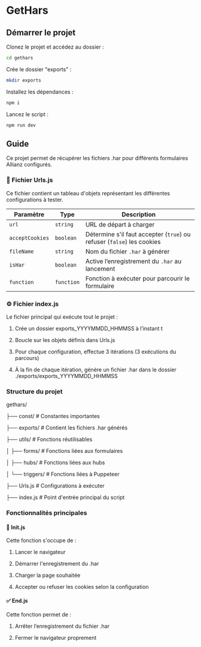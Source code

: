 # GetHars

## Démarrer le projet

Clonez le projet et accédez au dossier :

```bash
cd gethars
```

Crée le dossier "exports" :

```bash
mkdir exports
```

Installez les dépendances :

```bash
npm i
```

Lancez le script :

```bash
npm run dev
```

## Guide

Ce projet permet de récupérer les fichiers .har pour différents formulaires Allianz configurés.

### 📁 Fichier Urls.js

Ce fichier contient un tableau d'objets représentant les différentes configurations à tester.

| Paramètre       | Type       | Description                                                            |
| --------------- | ---------- | ---------------------------------------------------------------------- |
| `url`           | `string`   | URL de départ à charger                                                |
| `acceptCookies` | `boolean`  | Détermine s'il faut accepter (`true`) ou refuser (`false`) les cookies |
| `fileName`      | `string`   | Nom du fichier `.har` à générer                                        |
| `isHar`         | `boolean`  | Active l’enregistrement du `.har` au lancement                         |
| `function`      | `function` | Fonction à exécuter pour parcourir le formulaire                       |

### ⚙️ Fichier index.js

Le fichier principal qui exécute tout le projet :

1. Crée un dossier exports_YYYYMMDD_HHMMSS à l’instant t

2. Boucle sur les objets définis dans Urls.js

3. Pour chaque configuration, effectue 3 itérations (3 exécutions du parcours)

4. À la fin de chaque itération, génère un fichier .har dans le dossier ./exports/exports_YYYYMMDD_HHMMSS

### Structure du projet

gethars/

├── const/             # Constantes importantes

├── exports/           # Contient les fichiers .har générés

├── utils/             # Fonctions réutilisables

│   ├── forms/         # Fonctions liées aux formulaires

│   ├── hubs/          # Fonctions liées aux hubs

│   └── triggers/      # Fonctions liées à Puppeteer

├── Urls.js            # Configurations à exécuter

├── index.js           # Point d'entrée principal du script


### Fonctionnalités principales

#### 🧭 Init.js

Cette fonction s'occupe de :

1. Lancer le navigateur

2. Démarrer l'enregistrement du .har

3. Charger la page souhaitée

4. Accepter ou refuser les cookies selon la configuration

#### ✅ End.js

Cette fonction permet de :

1. Arrêter l’enregistrement du fichier .har

2. Fermer le navigateur proprement
